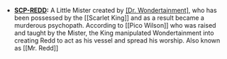 - **[SCP-REDD](https://villains.fandom.com/wiki/Mr._Redd "Mr. Redd"):** A Little Mister created by [[Dr. Wondertainment]](https://hero.fandom.com/wiki/Dr._Wondertainment "hero:Dr. Wondertainment"), who has been possessed by the [[Scarlet King]] and as a result became a murderous psychopath. According to [[Pico Wilson]] who was raised and taught by the Mister, the King manipulated Wondertainment into creating Redd to act as his vessel and spread his worship.
Also known as [[Mr. Redd]]